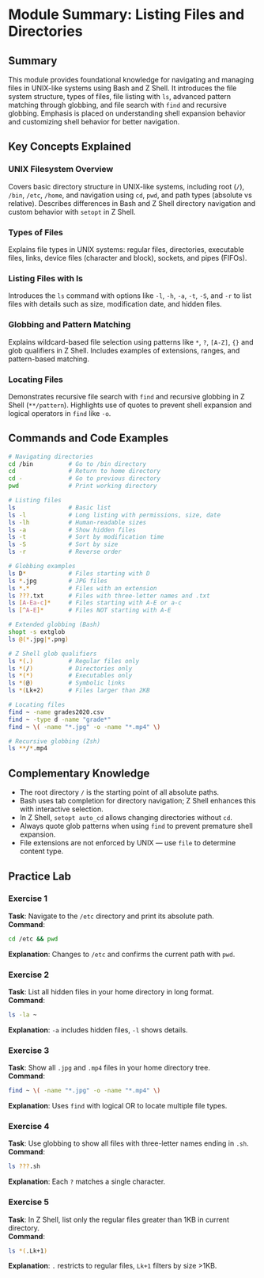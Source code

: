 # Module Summary: Listing Files and Directories

## Summary
This module provides foundational knowledge for navigating and managing files in UNIX-like systems using Bash and Z Shell. It introduces the file system structure, types of files, file listing with `ls`, advanced pattern matching through globbing, and file search with `find` and recursive globbing. Emphasis is placed on understanding shell expansion behavior and customizing shell behavior for better navigation.

## Key Concepts Explained
### UNIX Filesystem Overview
Covers basic directory structure in UNIX-like systems, including root (`/`), `/bin`, `/etc`, `/home`, and navigation using `cd`, `pwd`, and path types (absolute vs relative). Describes differences in Bash and Z Shell directory navigation and custom behavior with `setopt` in Z Shell.

### Types of Files
Explains file types in UNIX systems: regular files, directories, executable files, links, device files (character and block), sockets, and pipes (FIFOs).

### Listing Files with ls
Introduces the `ls` command with options like `-l`, `-h`, `-a`, `-t`, `-S`, and `-r` to list files with details such as size, modification date, and hidden files.

### Globbing and Pattern Matching
Explains wildcard-based file selection using patterns like `*`, `?`, `[A-Z]`, `{}` and glob qualifiers in Z Shell. Includes examples of extensions, ranges, and pattern-based matching.

### Locating Files
Demonstrates recursive file search with `find` and recursive globbing in Z Shell (`**/pattern`). Highlights use of quotes to prevent shell expansion and logical operators in `find` like `-o`.

## Commands and Code Examples

```bash
# Navigating directories
cd /bin          # Go to /bin directory
cd               # Return to home directory
cd -             # Go to previous directory
pwd              # Print working directory

# Listing files
ls               # Basic list
ls -l            # Long listing with permissions, size, date
ls -lh           # Human-readable sizes
ls -a            # Show hidden files
ls -t            # Sort by modification time
ls -S            # Sort by size
ls -r            # Reverse order

# Globbing examples
ls D*            # Files starting with D
ls *.jpg         # JPG files
ls *.*           # Files with an extension
ls ???.txt       # Files with three-letter names and .txt
ls [A-Ea-c]*     # Files starting with A-E or a-c
ls [^A-E]*       # Files NOT starting with A-E

# Extended globbing (Bash)
shopt -s extglob
ls @(*.jpg|*.png)

# Z Shell glob qualifiers
ls *(.)          # Regular files only
ls *(/)          # Directories only
ls *(*)          # Executables only
ls *(@)          # Symbolic links
ls *(Lk+2)       # Files larger than 2KB

# Locating files
find ~ -name grades2020.csv
find ~ -type d -name "grade*"
find ~ \( -name "*.jpg" -o -name "*.mp4" \)

# Recursive globbing (Zsh)
ls **/*.mp4
```
## Complementary Knowledge

- The root directory `/` is the starting point of all absolute paths.
- Bash uses tab completion for directory navigation; Z Shell enhances this with interactive selection.
- In Z Shell, `setopt auto_cd` allows changing directories without `cd`.
- Always quote glob patterns when using `find` to prevent premature shell expansion.
- File extensions are not enforced by UNIX — use `file` to determine content type.
## Practice Lab

### Exercise 1
**Task**: Navigate to the `/etc` directory and print its absolute path.  
**Command**:
```bash
cd /etc && pwd
```
**Explanation**: Changes to `/etc` and confirms the current path with `pwd`.

### Exercise 2
**Task**: List all hidden files in your home directory in long format.  
**Command**:
```bash
ls -la ~
```
**Explanation**: `-a` includes hidden files, `-l` shows details.

### Exercise 3
**Task**: Show all `.jpg` and `.mp4` files in your home directory tree.  
**Command**:
```bash
find ~ \( -name "*.jpg" -o -name "*.mp4" \)
```
**Explanation**: Uses `find` with logical OR to locate multiple file types.

### Exercise 4
**Task**: Use globbing to show all files with three-letter names ending in `.sh`.  
**Command**:
```bash
ls ???.sh
```
**Explanation**: Each `?` matches a single character.

### Exercise 5
**Task**: In Z Shell, list only the regular files greater than 1KB in current directory.  
**Command**:
```bash
ls *(.Lk+1)
```
**Explanation**: `.` restricts to regular files, `Lk+1` filters by size >1KB.
